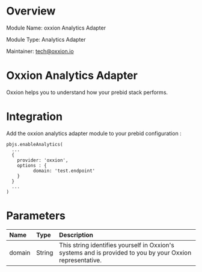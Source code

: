 # Overview
Module Name: oxxion Analytics Adapter

Module Type: Analytics Adapter

Maintainer: tech@oxxion.io

# Oxxion Analytics Adapter

Oxxion helps you to understand how your prebid stack performs.

# Integration

Add the oxxion analytics adapter module to your prebid configuration :
```
pbjs.enableAnalytics(
  ...
  {
    provider: 'oxxion',
    options : {
          domain: 'test.endpoint'
    }
  }
  ...
)
```

# Parameters

| Name                           | Type     | Description                                                                                                 |
|:-------------------------------|:---------|:------------------------------------------------------------------------------------------------------------|
| domain                         | String   | This string identifies yourself in Oxxion's systems and is provided to you by your Oxxion representative.   |

